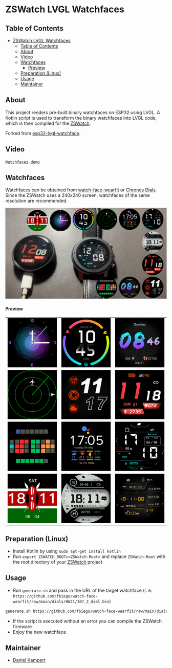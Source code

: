 # ZSWatch LVGL Watchfaces

## Table of Contents

- [ZSWatch LVGL Watchfaces](#zswatch-lvgl-watchfaces)
  - [Table of Contents](#table-of-contents)
  - [About](#about)
  - [Video](#video)
  - [Watchfaces](#watchfaces)
      - [Preview](#preview)
  - [Preparation (Linux)](#preparation-linux)
  - [Usage](#usage)
  - [Maintainer](#maintainer)

## About

This project renders pre-built binary watchfaces on ESP32 using LVGL. A Kotlin script is used to transform the binary watchfaces into LVGL code, which is then compiled for the [ZSWatch](https://github.com/jakkra/ZSWatch).

Forked from [esp32-lvgl-watchface](https://github.com/fbiego/esp32-lvgl-watchface).

## Video

[`Watchfaces demo`](https://youtu.be/lvRsTp9v6_k)

## Watchfaces

Watchfaces can be obtained from [watch-face-wearfit](https://github.com/fbiego/watch-face-wearfit) or [Chronos Dials](https://chronos.ke/dials). Since the ZSWatch uses a 240x240 screen, watchfaces of the same resolution are recommended.

!["LVGL watchface"](esp32_lvgl_watchface.png "watchface") 

#### Preview

| | | |
| -- | -- | -- |
| !["Analog"](previews/75_2_dial/watchface.png "75_2_dial") | !["Shadow"](previews/34_2_dial/watchface.png "34_2_dial") | !["Blue"](previews/79_2_dial/watchface.png "79_2_dial") |
| !["Radar"](previews/radar/watchface.png "radar") | !["Outline"](previews/116_2_dial/watchface.png "116_2_dial") | !["Red"](previews/756_2_dial/watchface.png "756_2_dial") |
| !["Tix"](previews/tix_resized/watchface.png "tix_resized") | !["Pixel"](previews/pixel_resized/watchface.png "pixel_resized") | !["Smart"](previews/smart_resized/watchface.png "smart_resized") |
| !["Kenya"](previews/kenya/watchface.png "kenya") | !["B & W"](previews/b_w_resized/watchface.png "b_w_resized") | !["WFB"](previews/wfb_resized/watchface.png "wfb_resized") |

## Preparation (Linux)

- Install Kotlin by using `sudo apt-get install kotlin`
- Run `export ZSWATCH_ROOT=<ZSWatch-Root>` and replace `ZSWatch-Root` with the root directory of your [ZSWatch](https://github.com/jakkra/ZSWatch) project

## Usage

- Run `generate.sh` and pass in the URL of the target watchface (i. e. `https://github.com/fbiego/watch-face-wearfit/raw/main/dials/HW21/107_2_dial.bin`)

```sh
generate.sh https://github.com/fbiego/watch-face-wearfit/raw/main/dials/HW21/107_2_dial.bin
```

- If the script is executed without an error you can compile the ZSWatch firmware
- Enjoy the new watchface


## Maintainer

- [Daniel Kampert](mailto:daniel.kameprt@kampis-elektroecke.de)
